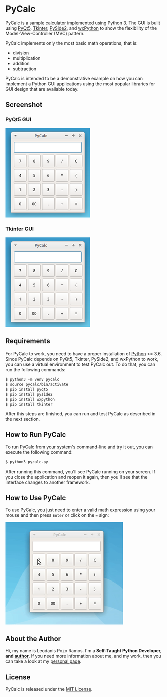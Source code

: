 # PyCalc

PyCalc is a sample calculator implemented using Python 3. The GUI is built using [PyQt5](https://www.riverbankcomputing.com/static/Docs/PyQt5/introduction.html), [Tkinter](), [PySide2](), and [wxPython]() to show the flexibility of the Model-View-Controller (MVC) pattern.

PyCalc implements only the most basic math operations, that is:

- division
- multiplication
- addition
- subtraction

PyCalc is intended to be a demonstrative example on how you can implement a Python GUI applications using the most popular libraries for GUI design that are available today.

## Screenshot

### PyQt5 GUI

![Screenshot](pyqt-screenshot.png)

### Tkinter GUI

![Screenshot](pyqt-screenshot.png)

## Requirements

For PyCalc to work, you need to have a proper installation of [Python](https://www.python.org) >= 3.6. Since PyCalc depends on PyQt5, Tkinter, PySide2, and wxPython to work, you can use a virtual environment to test PyCalc out. To do that, you can run the following commands:

```console
$ python3 -m venv pycalc
$ source pycalc/bin/activate
$ pip install pyqt5
$ pip install pyside2
$ pip install wxpython
$ pip install tkinter
```

After this steps are finished, you can run and test PyCalc as described in the next section.

## How to Run PyCalc

To run PyCalc from your system's command-line and try it out, you can execute the following command:

```console
$ python3 pycalc.py
```

After running this command, you'll see PyCalc running on your screen. If you close the application and reopen it again, then you'll see that the interface changes to another framework.

## How to Use PyCalc

To use PyCalc, you just need to enter a valid math expression using your mouse and then press `Enter` or click on the `=` sign:

![Screenshot](pycalc-howto.gif)

## About the Author

Hi, my name is Leodanis Pozo Ramos. I'm a **Self-Taught Python Developer, and [author](https://realpython.com/team/lpozoramos/)**. If you need more information about me, and my work, then you can take a look at my [personal page](https://lpozo.github.com/).

## License

PyCalc is released under the [MIT License](https://opensource.org/licenses/MIT).
